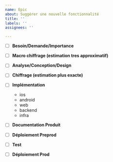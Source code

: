 ```yaml
---
name: Epic
about: Suggérer une nouvelle fonctionnalité
title: ''
labels: ''
assignees: ''

---
```


- [ ] **Besoin/Demande/Importance**


- [ ] **Macro chiffrage (estimation tres approximatif)**


- [ ] **Analyse/Conception/Design**


- [ ] **Chiffrage (estimation plus exacte)**


- [ ] **Implémentation**
  - ios
  - android
  - web
  - backend
  - infra


- [ ] **Documentation Produit**


- [ ] **Déploiement Preprod**


- [ ] **Test**


- [ ] **Déploiement Prod**
